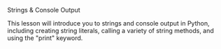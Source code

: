 Strings & Console Output

This lesson will introduce you to strings and console output in Python, including creating string literals, calling a variety of string methods, and using the "print" keyword.
